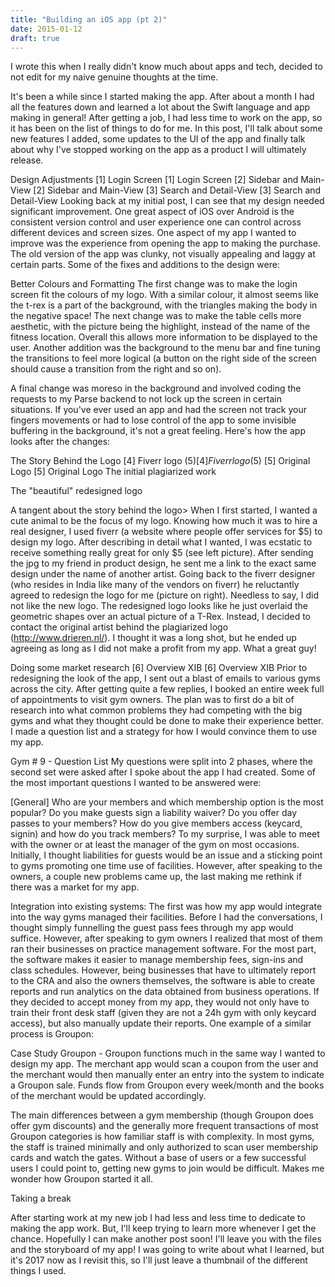 ```yaml
---
title: "Building an iOS app (pt 2)"
date: 2015-01-12
draft: true
---
```


I wrote this when I really didn't know much about apps and tech, decided to not edit for my naive genuine thoughts at the time.

It's been a while since I started making the app. After about a month I had all the features down and learned a lot about the Swift language and app making in general! After getting a job, I had less time to work on the app, so it has been on the list of things to do for me. In this post, I'll talk about some new features I added, some updates to the UI of the app and finally talk about why I've stopped working on the app as a product I will ultimately release.

Design Adjustments
[1] Login Screen
[1] Login Screen
[2] Sidebar and Main-View
[2] Sidebar and Main-View
[3] Search and Detail-View
[3] Search and Detail-View
Looking back at my initial post, I can see that my design needed significant improvement. One great aspect of iOS over Android is the consistent version control and user experience one can control across different devices and screen sizes. One aspect of my app I wanted to improve was the experience from opening the app to making the purchase. The old version of the app was clunky, not visually appealing and laggy at certain parts. Some of the fixes and additions to the design were:

Better Colours and Formatting
The first change was to make the login screen fit the colours of my logo. With a similar colour, it almost seems like the t-rex is a part of the background, with the triangles making the body in the negative space! The next change was to make the table cells more aesthetic, with the picture being the highlight, instead of the name of the fitness location. Overall this allows more information to be displayed to the user. Another addition was the background to the menu bar and fine tuning the transitions to feel more logical (a button on the right side of the screen should cause a transition from the right and so on).

A final change was moreso in the background and involved coding the requests to my Parse backend to not lock up the screen in certain situations. If you've ever used an app and had the screen not track your fingers movements or had to lose control of the app to some invisible buffering in the background, it's not a great feeling. Here's how the app looks after the changes:

The Story Behind the Logo
[4] Fiverr logo ($5)
[4] Fiverr logo ($5)
[5] Original Logo
[5] Original Logo
The initial plagiarized work

The "beautiful" redesigned logo

A tangent about the story behind the logo> When I first started, I wanted a cute animal to be the focus of my logo. Knowing how much it was to hire a real designer, I used fiverr (a website where people offer services for $5) to design my logo. After describing in detail what I wanted, I was ecstatic to receive something really great for only $5 (see left picture). After sending the jpg to my friend in product design, he sent me a link to the exact same design under the name of another artist. Going back to the fiverr designer (who resides in India like many of the vendors on fiverr) he reluctantly agreed to redesign the logo for me (picture on right). Needless to say, I did not like the new logo. The redesigned logo looks like he just overlaid the geometric shapes over an actual picture of a T-Rex. Instead, I decided to contact the original artist behind the plagiarized logo (http://www.drieren.nl/). I thought it was a long shot, but he ended up agreeing as long as I did not make a profit from my app. What a great guy!

Doing some market research
[6] Overview XIB
[6] Overview XIB
Prior to redesigning the look of the app, I sent out a blast of emails to various gyms across the city. After getting quite a few replies, I booked an entire week full of appointments to visit gym owners. The plan was to first do a bit of research into what common problems they had competing with the big gyms and what they thought could be done to make their experience better. I made a question list and a strategy for how I would convince them to use my app.

Gym # 9 - Question List
My questions were split into 2 phases, where the second set were asked after I spoke about the app I had created. Some of the most important questions I wanted to be answered were:

[General] Who are your members and which membership option is the most popular?
Do you make guests sign a liability waiver?
Do you offer day passes to your members?
How do you give members access (keycard, signin) and how do you track members?
To my surprise, I was able to meet with the owner or at least the manager of the gym on most occasions. Initially, I thought liabilities for guests would be an issue and a sticking point to gyms promoting one time use of facilities. However, after speaking to the owners, a couple new problems came up, the last making me rethink if there was a market for my app.

Integration into existing systems: The first was how my app would integrate into the way gyms managed their facilities. Before I had the conversations, I thought simply funnelling the guest pass fees through my app would suffice. However, after speaking to gym owners  I realized that most of them ran their businesses on practice management software. For the most part, the software makes it easier to manage membership fees, sign-ins and class schedules. However, being businesses that have to ultimately report to the CRA and also the owners themselves, the software is able to create reports and run analytics on the data obtained from business operations. If they decided to accept money from my app, they would not only have to train their front desk staff (given they are not a 24h gym with only keycard access), but also manually update their reports. One example of a similar process is Groupon:

Case Study Groupon - Groupon functions much in the same way I wanted to design my app. The merchant app would scan a coupon from the user and the merchant would then manually enter an entry into the system to indicate a Groupon sale. Funds flow from Groupon every week/month and the books of the merchant would be updated accordingly.

The main differences between a gym membership (though Groupon does offer gym discounts) and the generally more frequent transactions of most Groupon categories is how familiar staff is with complexity. In most gyms, the staff is trained minimally and only authorized to scan user membership cards and watch the gates. Without a base of users or a few successful users I could point to, getting new gyms to join would be difficult. Makes me wonder how Groupon started it all.

Taking a break

After starting work at my new job I had less and less time to dedicate to making the app work. But, I'll keep trying to learn more whenever I get the chance. Hopefully I can make another post soon! I'll leave you with the files and the storyboard of my app! I was going to write about what I learned, but it's 2017 now as I revisit this, so I'll just leave a thumbnail of the different things I used.